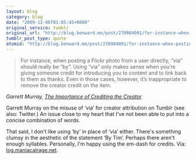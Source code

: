 ```yaml
---
layout: blog
category: blog
date: "2009-12-06T01:05:45+0000"
original_service: tumblr
original_url: "http://blog.benward.me/post/270984091/for-instance-when-posting-a-flickr-photo-from-a"
tumblr_post_type: quote
atomid: "http://blog.benward.me/post/270984091/for-instance-when-posting-a-flickr-photo-from-a"
---
```

> For instance, when posting a Flickr photo from a user directly, “via” should really be “by”. Using “via” only makes sense when you’re giving someone credit for introducing you to content and to link back to them as thanks. Even in those cases, however, it’s inappropriate to remove the creator credit on the item.

<cite>Garrett Murray, <a href="http://log.maniacalrage.net/post/270790539/the-importance-of-crediting-the-creator">The Importance of Crediting the Creator</a></cite>

Garrett Murray on the misuse of ‘via’ for creator attribution on Tumblr (see also: Twitter.) An issue close to my heart that I've not been able to put into a concise combination of words.

That said, I don't like using ‘by’ in place of ‘via’ either. There's something clumsy in the aesthetic of the statement ‘By Tim’. Perhaps there aren't enough syllables. Personally, I'm happy using the em-dash for credits.
Via: [log.maniacalrage.net](http://log.maniacalrage.net/post/270790539/the-importance-of-crediting-the-creator).
